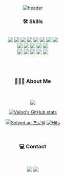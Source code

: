  <div align="center">


![header](https://capsule-render.vercel.app/api?type=slice&color=auto&height=150&section=header&text=Welcome%20to%20YJ's%20Github🫶🏻&fontSize=50&reversal=true&animation=fadeIn)

### 🛠️ Skills
</br>

<img src="https://img.shields.io/badge/Java-007396?style=flat-square&logo=OpenJDK&logoColor=white"/> 
<img src="https://img.shields.io/badge/MySQL-4479A1?style=flat-square&logo=MySQL&logoColor=white"/>
<img src="https://img.shields.io/badge/Redis-FF4438?style=flat-square&logo=Redis&logoColor=white"/> 
<img src="https://img.shields.io/badge/MongoDB-47A248?style=flat-square&logo=MongoDB&logoColor=white"/> 
<img src="https://img.shields.io/badge/JSP-000000?style=flat-square&logo=JSP&logoColor=white"/> 
<img src="https://img.shields.io/badge/MyBatis-000000?style=flat-square&logo=MyBatis&logoColor=white"/>
<img src="https://img.shields.io/badge/JPA-000000?style=flat-square&logo=JPA&logoColor=white"/>
<img src="https://img.shields.io/badge/Kafka-231F20?style=flat-square&logo=apache kafka&logoColor=white"/><br>

<img src="https://img.shields.io/badge/Spring-6DB33F?style=flat-square&logo=Spring&logoColor=white"/>
<img src="https://img.shields.io/badge/Spring Boot-6DB33F?style=flat-square&logo=Spring Boot&logoColor=white"/>
<img src="https://img.shields.io/badge/Spring Security-6DB33F?style=flat-square&logo=Spring Security&logoColor=white"/> 
<img src="https://img.shields.io/badge/Spring Batch-6DB33F?style=flat-square&logo=Spring Batch&logoColor=white"/>
<img src="https://img.shields.io/badge/Spring Cloud-6DB33F?style=flat-square&logo=Spring Cloud&logoColor=white"/> <br>

<img src="https://img.shields.io/badge/Docker-2496ED?style=flat-square&logo=Docker&logoColor=white"/>
<img src="https://img.shields.io/badge/Github Actions-2088FF?style=flat-square&logo=github actions&logoColor=white"/>
<img src="https://img.shields.io/badge/AWS EC2-FF9900?style=flat-square&logo=amazon ec2&logoColor=white"/>
<img src="https://img.shields.io/badge/AWS Route 53-8C4FFF?style=flat-square&logo=amazon route 53&logoColor=white"/>
<img src="https://img.shields.io/badge/AWS ELB-8C4FFF?style=flat-square&logo=awselasticloadbalancing&logoColor=white"/>



<br><br>


### 👩🏻‍💻 About Me
<br>

<img src="https://github-readme-stats.vercel.app/api?username=pockyjx&show_icons=true"> <br>

[![Velog's GitHub stats](https://velog-readme-stats.vercel.app/api?name=pockyjx_&color=light)](https://velog.io/@pockyjx_) <br>

[![Solved.ac
프로필](http://mazassumnida.wtf/api/mini/generate_badge?boj=boyjs5)](https://solved.ac/boyjs5)
[![Hits](https://hits.seeyoufarm.com/api/count/incr/badge.svg?url=https://github.com/pockyjx&count_bg=%2350CCEC&title_bg=%23555555&icon=github.svg&icon_color=%23E7E7E7&title=hits&edge_flat=false)](https://github.com/pockyjx)

<br>


### 💻 Contact
<br>

<a href="mailto:pockyjx@gmail.com"><img src="https://img.shields.io/badge/Gmail-EA4335?style=flat-square&logo=Gmail&logoColor=white"/></a>
<a href="https://velog.io/@pockyjx_"><img src="https://img.shields.io/badge/Velog-20C997?style=flat-square&logo=Velog&logoColor=white"/></a>

</div>
